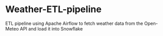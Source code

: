 # Weather-ETL-pipeline
ETL pipeline using Apache Airflow to fetch weather data from the Open-Meteo API and load it into Snowflake
